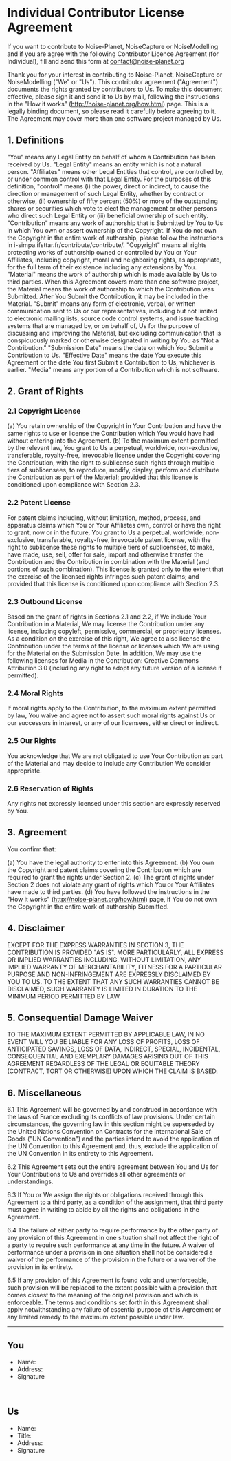 # Individual Contributor License Agreement

If you want to contribute to Noise-Planet, NoiseCapture or NoiseModelling and if you are agree with the following Contributor Licence Agreement (for Individual), fill and send this form at contact@noise-planet.org

Thank you for your interest in contributing to Noise-Planet, NoiseCapture or NoiseModelling ("We" or "Us").
This contributor agreement ("Agreement") documents the rights granted by contributors to Us. To make this document effective, please sign it and send it to Us by mail, following the instructions in the "How it works" (http://noise-planet.org/how.html) page.
This is a legally binding document, so please read it carefully before agreeing to it. The Agreement may cover more than one software project managed by Us.

## 1. Definitions

"You" means any Legal Entity on behalf of whom a Contribution has been received by Us. "Legal Entity" means an entity which is not a natural person. "Affiliates" means other Legal Entities that control, are controlled by, or under common control with that Legal Entity. For the purposes of this definition, "control" means (i) the power, direct or indirect, to cause the direction or management of such Legal Entity, whether by contract or otherwise, (ii) ownership of fifty percent (50%) or more of the outstanding shares or securities which vote to elect the management or other persons who direct such Legal Entity or (iii) beneficial ownership of such entity.
"Contribution" means any work of authorship that is Submitted by You to Us in which You own or assert ownership of the Copyright. If You do not own the Copyright in the entire work of authorship, please follow the instructions in i-simpa.ifsttar.fr/contribute/contribute/.
"Copyright" means all rights protecting works of authorship owned or controlled by You or Your Affiliates, including copyright, moral and neighboring rights, as appropriate, for the full term of their existence including any extensions by You.
"Material" means the work of authorship which is made available by Us to third parties. When this Agreement covers more than one software project, the Material means the work of authorship to which the Contribution was Submitted. After You Submit the Contribution, it may be included in the Material.
"Submit" means any form of electronic, verbal, or written communication sent to Us or our representatives, including but not limited to electronic mailing lists, source code control systems, and issue tracking systems that are managed by, or on behalf of, Us for the purpose of discussing and improving the Material, but excluding communication that is conspicuously marked or otherwise designated in writing by You as "Not a Contribution."
"Submission Date" means the date on which You Submit a Contribution to Us.
"Effective Date" means the date You execute this Agreement or the date You first Submit a Contribution to Us, whichever is earlier.
"Media" means any portion of a Contribution which is not software.


## 2. Grant of Rights

### 2.1 Copyright License

(a) You retain ownership of the Copyright in Your Contribution and have the same rights to use or license the Contribution which You would have had without entering into the Agreement.
(b) To the maximum extent permitted by the relevant law, You grant to Us a perpetual, worldwide, non-exclusive, transferable, royalty-free, irrevocable license under the Copyright covering the Contribution, with the right to sublicense such rights through multiple tiers of sublicensees, to reproduce, modify, display, perform and distribute the Contribution as part of the Material; provided that this license is conditioned upon compliance with Section 2.3.

### 2.2 Patent License

For patent claims including, without limitation, method, process, and apparatus claims which You or Your Affiliates own, control or have the right to grant, now or in the future, You grant to Us a perpetual, worldwide, non-exclusive, transferable, royalty-free, irrevocable patent license, with the right to sublicense these rights to multiple tiers of sublicensees, to make, have made, use, sell, offer for sale, import and otherwise transfer the Contribution and the Contribution in combination with the Material (and portions of such combination). This license is granted only to the extent that the exercise of the licensed rights infringes such patent claims; and provided that this license is conditioned upon compliance with Section 2.3.

### 2.3 Outbound License

Based on the grant of rights in Sections 2.1 and 2.2, if We include Your Contribution in a Material, We may license the Contribution under any license, including copyleft, permissive, commercial, or proprietary licenses. As a condition on the exercise of this right, We agree to also license the Contribution under the terms of the license or licenses which We are using for the Material on the Submission Date.
In addition, We may use the following licenses for Media in the Contribution: Creative Commons Attribution 3.0 (including any right to adopt any future version of a license if permitted).

### 2.4 Moral Rights

If moral rights apply to the Contribution, to the maximum extent permitted by law, You waive and agree not to assert such moral rights against Us or our successors in interest, or any of our licensees, either direct or indirect.

### 2.5 Our Rights

You acknowledge that We are not obligated to use Your Contribution as part of the Material and may decide to include any Contribution We consider appropriate.

### 2.6 Reservation of Rights

Any rights not expressly licensed under this section are expressly reserved by You.

## 3. Agreement

You confirm that:

(a) You have the legal authority to enter into this Agreement.
(b) You own the Copyright and patent claims covering the Contribution which are required to grant the rights under Section 2.
(c) The grant of rights under Section 2 does not violate any grant of rights which You or Your Affiliates have made to third parties.
(d) You have followed the instructions in the "How it works" (http://noise-planet.org/how.html) page, if You do not own the Copyright in the entire work of authorship Submitted.

## 4. Disclaimer

EXCEPT FOR THE EXPRESS WARRANTIES IN SECTION 3, THE CONTRIBUTION IS PROVIDED "AS IS". MORE PARTICULARLY, ALL EXPRESS OR IMPLIED WARRANTIES INCLUDING, WITHOUT LIMITATION, ANY IMPLIED WARRANTY OF MERCHANTABILITY, FITNESS FOR A PARTICULAR PURPOSE AND NON-INFRINGEMENT ARE EXPRESSLY DISCLAIMED BY YOU TO US. TO THE EXTENT THAT ANY SUCH WARRANTIES CANNOT BE DISCLAIMED, SUCH WARRANTY IS LIMITED IN DURATION TO THE MINIMUM PERIOD PERMITTED BY LAW.

## 5. Consequential Damage Waiver

TO THE MAXIMUM EXTENT PERMITTED BY APPLICABLE LAW, IN NO EVENT WILL YOU BE LIABLE FOR ANY LOSS OF PROFITS, LOSS OF ANTICIPATED SAVINGS, LOSS OF DATA, INDIRECT, SPECIAL, INCIDENTAL, CONSEQUENTIAL AND EXEMPLARY DAMAGES ARISING OUT OF THIS AGREEMENT REGARDLESS OF THE LEGAL OR EQUITABLE THEORY (CONTRACT, TORT OR OTHERWISE) UPON WHICH THE CLAIM IS BASED.

## 6. Miscellaneous

6.1 This Agreement will be governed by and construed in accordance with the laws of France excluding its conflicts of law provisions. Under certain circumstances, the governing law in this section might be superseded by the United Nations Convention on Contracts for the International Sale of Goods ("UN Convention") and the parties intend to avoid the application of the UN Convention to this Agreement and, thus, exclude the application of the UN Convention in its entirety to this Agreement.

6.2 This Agreement sets out the entire agreement between You and Us for Your Contributions to Us and overrides all other agreements or understandings.

6.3 If You or We assign the rights or obligations received through this Agreement to a third party, as a condition of the assignment, that third party must agree in writing to abide by all the rights and obligations in the Agreement.

6.4 The failure of either party to require performance by the other party of any provision of this Agreement in one situation shall not affect the right of a party to require such performance at any time in the future. A waiver of performance under a provision in one situation shall not be considered a waiver of the performance of the provision in the future or a waiver of the provision in its entirety.

6.5 If any provision of this Agreement is found void and unenforceable, such provision will be replaced to the extent possible with a provision that comes closest to the meaning of the original provision and which is enforceable. The terms and conditions set forth in this Agreement shall apply notwithstanding any failure of essential purpose of this Agreement or any limited remedy to the maximum extent possible under law.


***

## You

* Name: 
* Address: 
* Signature

<br>

## Us

* Name: 
* Title: 
* Address: 
* Signature

<br>
